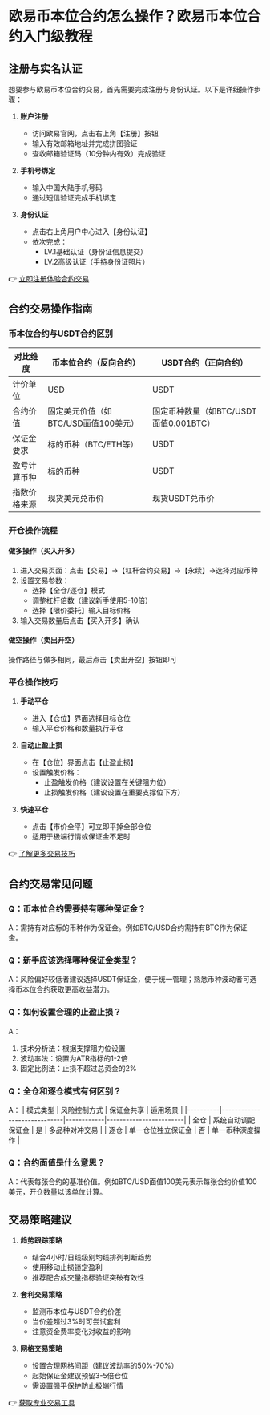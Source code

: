 # 欧易币本位合约怎么操作？欧易币本位合约入门级教程

## 注册与实名认证
想要参与欧易币本位合约交易，首先需要完成注册与身份认证。以下是详细操作步骤：

1. **账户注册**
   - 访问欧易官网，点击右上角【注册】按钮
   - 输入有效邮箱地址并完成拼图验证
   - 查收邮箱验证码（10分钟内有效）完成验证

2. **手机号绑定**
   - 输入中国大陆手机号码
   - 通过短信验证完成手机绑定

3. **身份认证**
   - 点击右上角用户中心进入【身份认证】
   - 依次完成：
     * LV.1基础认证（身份证信息提交）
     * LV.2高级认证（手持身份证照片）

👉 [立即注册体验合约交易](https://bit.ly/okx_welcome)

## 合约交易操作指南
### 币本位合约与USDT合约区别
| 对比维度       | 币本位合约（反向合约）          | USDT合约（正向合约）          |
|----------------|-------------------------------|-----------------------------|
| 计价单位       | USD                           | USDT                        |
| 合约价值       | 固定美元价值（如BTC/USD面值100美元） | 固定币种数量（如BTC/USDT面值0.001BTC） |
| 保证金要求     | 标的币种（BTC/ETH等）          | USDT                        |
| 盈亏计算币种   | 标的币种                      | USDT                        |
| 指数价格来源   | 现货美元兑币价                | 现货USDT兑币价              |

### 开仓操作流程
#### 做多操作（买入开多）
1. 进入交易页面：点击【交易】→【杠杆合约交易】→【永续】→选择对应币种
2. 设置交易参数：
   - 选择【全仓/逐仓】模式
   - 调整杠杆倍数（建议新手使用5-10倍）
   - 选择【限价委托】输入目标价格
3. 输入交易数量后点击【买入开多】确认

#### 做空操作（卖出开空）
操作路径与做多相同，最后点击【卖出开空】按钮即可

### 平仓操作技巧
1. **手动平仓**
   - 进入【仓位】界面选择目标仓位
   - 输入平仓价格和数量执行平仓

2. **自动止盈止损**
   - 在【仓位】界面点击【止盈止损】
   - 设置触发价格：
     * 止盈触发价格（建议设置在关键阻力位）
     * 止损触发价格（建议设置在重要支撑位下方）

3. **快速平仓**
   - 点击【市价全平】可立即平掉全部仓位
   - 适用于极端行情或保证金不足时

👉 [了解更多交易技巧](https://bit.ly/okx_welcome)

## 合约交易常见问题
### Q：币本位合约需要持有哪种保证金？
A：需持有对应标的币种作为保证金。例如BTC/USD合约需持有BTC作为保证金。

### Q：新手应该选择哪种保证金类型？
A：风险偏好较低者建议选择USDT保证金，便于统一管理；熟悉币种波动者可选择币本位合约获取更高收益潜力。

### Q：如何设置合理的止盈止损？
A：
1. 技术分析法：根据支撑阻力位设置
2. 波动率法：设置为ATR指标的1-2倍
3. 固定比例法：止损不超过总资金的2%

### Q：全仓和逐仓模式有何区别？
A：
| 模式类型 | 风险控制方式                  | 保证金共享 | 适用场景               |
|----------|-----------------------------|------------|------------------------|
| 全仓     | 系统自动调配保证金            | 是         | 多品种对冲交易         |
| 逐仓     | 单一仓位独立保证金            | 否         | 单一币种深度操作       |

### Q：合约面值是什么意思？
A：代表每张合约的基准价值。例如BTC/USD面值100美元表示每张合约价值100美元，开仓数量以该单位计算。

## 交易策略建议
1. **趋势跟踪策略**
   - 结合4小时/日线级别均线排列判断趋势
   - 使用移动止损锁定盈利
   - 推荐配合成交量指标验证突破有效性

2. **套利交易策略**
   - 监测币本位与USDT合约价差
   - 当价差超过3%时可尝试套利
   - 注意资金费率变化对收益的影响

3. **网格交易策略**
   - 设置合理网格间距（建议波动率的50%-70%）
   - 起始保证金建议预留3-5倍仓位
   - 需设置强平保护防止极端行情

👉 [获取专业交易工具](https://bit.ly/okx_welcome)